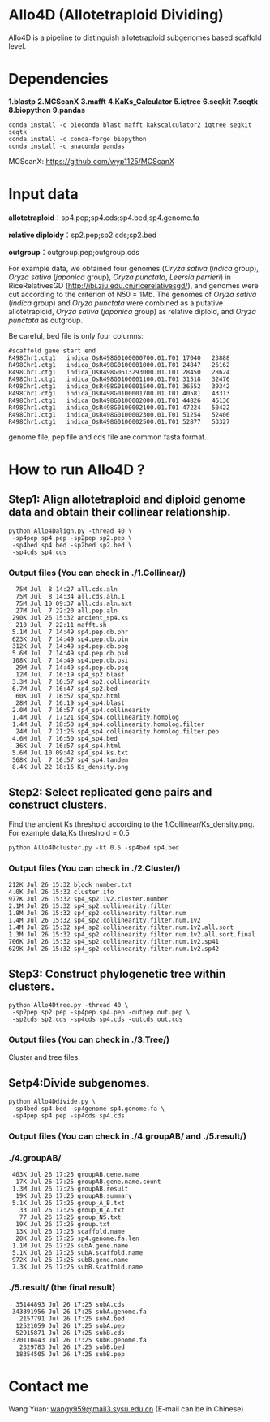 # Allo4D (Allotetraploid Dividing)
Allo4D is a pipeline to distinguish allotetraploid subgenomes based scaffold level. 

# Dependencies
**1.blastp**
**2.MCScanX**
**3.mafft**
**4.KaKs_Calculator**
**5.iqtree**
**6.seqkit**
**7.seqtk**
**8.biopython**
**9.pandas**
```
conda install -c bioconda blast mafft kakscalculator2 iqtree seqkit seqtk
conda install -c conda-forge biopython
conda install -c anaconda pandas
```
MCScanX: https://github.com/wyp1125/MCScanX

# Input data
**allotetraploid**：sp4.pep;sp4.cds;sp4.bed;sp4.genome.fa

**relative diploidy**：sp2.pep;sp2.cds;sp2.bed

**outgroup**：outgroup.pep;outgroup.cds


For example data, we obtained four genomes (_Oryza sativa_ (_indica_ group), _Oryza sativa_ (_japonica_ group), _Oryza punctata_, _Leersia perrieri_) in RiceRelativesGD (http://ibi.zju.edu.cn/ricerelativesgd/), and genomes were cut according to the criterion of N50 = 1Mb. The genomes of _Oryza sativa_ (_indica_ group) and _Oryza punctata_ were combined as a putative allotetraploid, _Oryza sativa_ (_japonica_ group) as relative diploid, and _Oryza punctata_ as outgroup.

Be careful, bed file is only four columns: 
```
#scaffold gene start end
R498Chr1.ctg1   indica_OsR498G0100000700.01.T01 17040   23888
R498Chr1.ctg1   indica_OsR498G0100001000.01.T01 24847   26162
R498Chr1.ctg1   indica_OsR498G0613293000.01.T01 28450   28624
R498Chr1.ctg1   indica_OsR498G0100001100.01.T01 31518   32476
R498Chr1.ctg1   indica_OsR498G0100001500.01.T01 36552   39342
R498Chr1.ctg1   indica_OsR498G0100001700.01.T01 40581   43313
R498Chr1.ctg1   indica_OsR498G0100002000.01.T01 44826   46136
R498Chr1.ctg1   indica_OsR498G0100002100.01.T01 47224   50422
R498Chr1.ctg1   indica_OsR498G0100002300.01.T01 51254   52406
R498Chr1.ctg1   indica_OsR498G0100002500.01.T01 52877   53327
```

genome file, pep file and cds file are common fasta format.

# How to run Allo4D ?

## Step1: Align allotetraploid and diploid genome data and obtain their collinear relationship.
```
python Allo4Dalign.py -thread 40 \
 -sp4pep sp4.pep -sp2pep sp2.pep \
 -sp4bed sp4.bed -sp2bed sp2.bed \
 -sp4cds sp4.cds
```
### Output files (You can check in ./1.Collinear/)
```
  75M Jul  8 14:27 all.cds.aln
  75M Jul  8 14:34 all.cds.aln.1
  75M Jul 10 09:37 all.cds.aln.axt
  27M Jul  7 22:20 all.pep.aln
 290K Jul 26 15:32 ancient_sp4.ks
  210 Jul  7 22:11 mafft.sh
 5.1M Jul  7 14:49 sp4.pep.db.phr
 623K Jul  7 14:49 sp4.pep.db.pin
 312K Jul  7 14:49 sp4.pep.db.pog
 5.6M Jul  7 14:49 sp4.pep.db.psd
 108K Jul  7 14:49 sp4.pep.db.psi
  29M Jul  7 14:49 sp4.pep.db.psq
  12M Jul  7 16:19 sp4_sp2.blast
 3.3M Jul  7 16:57 sp4_sp2.collinearity
 6.7M Jul  7 16:47 sp4_sp2.bed
  60K Jul  7 16:57 sp4_sp2.html
  28M Jul  7 16:19 sp4_sp4.blast
 2.0M Jul  7 16:57 sp4_sp4.collinearity
 1.4M Jul  7 17:21 sp4_sp4.collinearity.homolog
 1.4M Jul  7 18:50 sp4_sp4.collinearity.homolog.filter
  24M Jul  7 21:26 sp4_sp4.collinearity.homolog.filter.pep
 4.6M Jul  7 16:50 sp4_sp4.bed
  36K Jul  7 16:57 sp4_sp4.html
 5.6M Jul 10 09:42 sp4_sp4.ks.txt
 568K Jul  7 16:57 sp4_sp4.tandem
 8.4K Jul 22 18:16 Ks_density.png
```

## Step2: Select replicated gene pairs and construct clusters.
Find the ancient Ks threshold according to the 1.Collinear/Ks_density.png. 
For example data,Ks threshold = 0.5
```
python Allo4Dcluster.py -kt 0.5 -sp4bed sp4.bed
```
### Output files (You can check in ./2.Cluster/)
```
212K Jul 26 15:32 block_number.txt
4.0K Jul 26 15:32 cluster.ifo
977K Jul 26 15:32 sp4_sp2.1v2.cluster.number
2.1M Jul 26 15:32 sp4_sp2.collinearity.filter
1.8M Jul 26 15:32 sp4_sp2.collinearity.filter.num
1.4M Jul 26 15:32 sp4_sp2.collinearity.filter.num.1v2
1.4M Jul 26 15:32 sp4_sp2.collinearity.filter.num.1v2.all.sort
1.3M Jul 26 15:32 sp4_sp2.collinearity.filter.num.1v2.all.sort.final
706K Jul 26 15:32 sp4_sp2.collinearity.filter.num.1v2.sp41
629K Jul 26 15:32 sp4_sp2.collinearity.filter.num.1v2.sp42
```


## Step3: Construct phylogenetic tree within clusters.
```
python Allo4Dtree.py -thread 40 \
 -sp2pep sp2.pep -sp4pep sp4.pep -outpep out.pep \
 -sp2cds sp2.cds -sp4cds sp4.cds -outcds out.cds
```
### Output files (You can check in ./3.Tree/)
Cluster and tree files.

## Setp4:Divide subgenomes.
```
python Allo4Ddivide.py \
 -sp4bed sp4.bed -sp4genome sp4.genome.fa \
 -sp4pep sp4.pep -sp4cds sp4.cds
```
### Output files (You can check in ./4.groupAB/ and ./5.result/)
### ./4.groupAB/
```
 403K Jul 26 17:25 groupAB.gene.name
  17K Jul 26 17:25 groupAB.gene.name.count
 1.3M Jul 26 17:25 groupAB.result
  19K Jul 26 17:25 groupAB.summary
 5.1K Jul 26 17:25 group_A_B.txt
   33 Jul 26 17:25 group_B_A.txt
   77 Jul 26 17:25 group_NS.txt
  19K Jul 26 17:25 group.txt
  13K Jul 26 17:25 scaffold.name
  20K Jul 26 17:25 sp4.genome.fa.len
 1.1M Jul 26 17:25 subA.gene.name
 5.1K Jul 26 17:25 subA.scaffold.name
 972K Jul 26 17:25 subB.gene.name
 7.3K Jul 26 17:25 subB.scaffold.name
```

### ./5.result/ (the final result)
```
  35144893 Jul 26 17:25 subA.cds
 343391956 Jul 26 17:25 subA.genome.fa
   2157791 Jul 26 17:25 subA.bed
  12521059 Jul 26 17:25 subA.pep
  52915871 Jul 26 17:25 subB.cds
 370110443 Jul 26 17:25 subB.genome.fa
   2329783 Jul 26 17:25 subB.bed
  18354505 Jul 26 17:25 subB.pep
```
# Contact me
Wang Yuan: wangy959@mail3.sysu.edu.cn (E-mail can be in Chinese)
